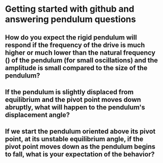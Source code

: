 # Getting started with github and answering pendulum questions 

## How do you expect the rigid pendulum will respond if the frequency of the drive is much higher or much lower than the natural frequency () of the pendulum (for small oscillations) and the amplitude is small compared to the size of the pendulum?

## If the pendulum is slightly displaced from equilibrium and the pivot point moves down abruptly, what will happen to the pendulum's displacement angle?

## If we start the pendulum oriented above its pivot point, at its unstable equilibrium angle, if the pivot point moves down as the pendulum begins to fall, what is your expectation of the behavior? 
